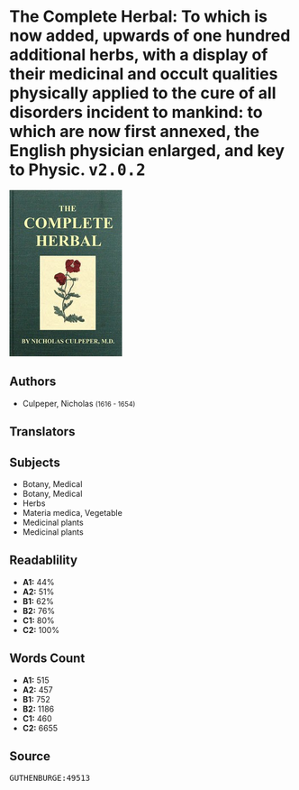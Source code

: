 # The Complete Herbal: To which is now added, upwards of one hundred additional herbs, with a display of their medicinal and occult qualities physically applied to the cure of all disorders incident to mankind: to which are now first annexed, the English physician enlarged, and key to Physic. <kbd>v2.0.2</kbd>

![](./cover.medium.jpg "")

## Authors


 - Culpeper, Nicholas <small>(1616 - 1654)</small>

## Translators



## Subjects


 - Botany, Medical
 - Botany, Medical
 - Herbs
 - Materia medica, Vegetable
 - Medicinal plants
 - Medicinal plants

## Readablility


 - **A1:** 44%
 - **A2:** 51%
 - **B1:** 62%
 - **B2:** 76%
 - **C1:** 80%
 - **C2:** 100%

## Words Count


 - **A1:** 515
 - **A2:** 457
 - **B1:** 752
 - **B2:** 1186
 - **C1:** 460
 - **C2:** 6655

## Source


<kbd>GUTHENBURGE:49513</kbd>
